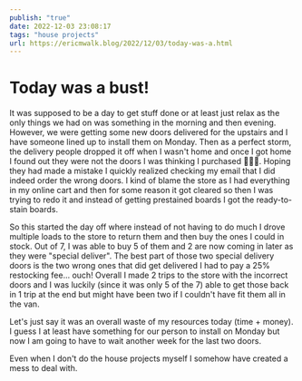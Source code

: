 ```yaml
---
publish: "true"
date: 2022-12-03 23:08:17
tags: "house projects"
url: https://ericmwalk.blog/2022/12/03/today-was-a.html
---
```


# Today was a bust!

It was supposed to be a day to get stuff done or at least just relax as the only things we had on was something in the morning and then evening. However, we were getting some new doors delivered for the upstairs and I have someone lined up to install them on Monday. Then as a perfect storm, the delivery people dropped it off when I wasn't home and once I got home I found out they were not the doors I was thinking I purchased 🤦🏻‍♂️. Hoping they had made a mistake I quickly realized checking my email that I did indeed order the wrong doors. I kind of blame the store as I had everything in my online cart and then for some reason it got cleared so then I was trying to redo it and instead of getting prestained boards I got the ready-to-stain boards.

So this started the day off where instead of not having to do much I drove multiple loads to the store to return them and then buy the ones I could in stock. Out of 7, I was able to buy 5 of them and 2 are now coming in later as they were "special deliver". The best part of those two special delivery doors is the two wrong ones that did get delivered I had to pay a 25% restocking fee... ouch! Overall I made 2 trips to the store with the incorrect doors and I was luckily (since it was only 5 of the 7) able to get those back in 1 trip at the end but might have been two if I couldn't have fit them all in the van.

Let's just say it was an overall waste of my resources today (time + money). I guess I at least have something for our person to install on Monday but now I am going to have to wait another week for the last two doors.

Even when I don't do the house projects myself I somehow have created a mess to deal with.
